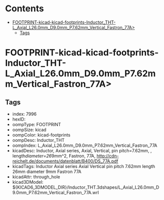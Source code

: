 



Contents
========

* [FOOTPRINT-kicad-kicad-footprints-Inductor_THT-L_Axial_L26.0mm_D9.0mm_P7.62mm_Vertical_Fastron_77A>](#footprint-kicad-kicad-footprints-inductor_tht-l_axial_l260mm_d90mm_p762mm_vertical_fastron_77a)
	* [Tags](#tags)

# FOOTPRINT-kicad-kicad-footprints-Inductor_THT-L_Axial_L26.0mm_D9.0mm_P7.62mm_Vertical_Fastron_77A>

## Tags

- index: 7996
- hexID: 
- oompType: FOOTPRINT
- oompSize: kicad
- oompColor: kicad-footprints
- oompDesc: Inductor_THT
- oompIndex: L_Axial_L26.0mm_D9.0mm_P7.62mm_Vertical_Fastron_77A
- kicadDesc: Inductor, Axial series, Axial, Vertical, pin pitch=7.62mm, , length*diameter=26*9mm^2, Fastron, 77A, http://cdn-reichelt.de/documents/datenblatt/B400/DS_77A.pdf
- kicadTags: Inductor Axial series Axial Vertical pin pitch 7.62mm  length 26mm diameter 9mm Fastron 77A
- kicadAttr: through_hole
- kicad3DModel: ${KICAD6_3DMODEL_DIR}/Inductor_THT.3dshapes/L_Axial_L26.0mm_D9.0mm_P7.62mm_Vertical_Fastron_77A.wrl
